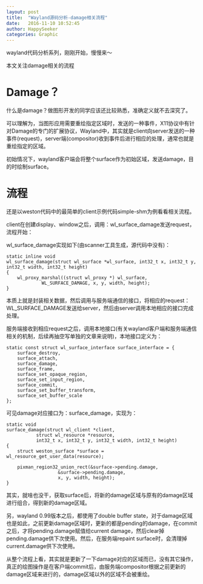 ```yaml
---
layout: post
title:  "Wayland源码分析-damage相关流程"
date:   2016-11-10 10:52:45
author: HappySeeker
categories: Graphic
---
```


wayland代码分析系列，刚刚开始，慢慢来～

本文关注damage相关的流程

# Damage？

什么是damage？做图形开发的同学应该还比较熟悉，准确定义就不去深究了。

可以理解为，当图形应用需要重绘指定区域时，发送的一种事件，X11协议中有针对Damage的专门的扩展协议，Wayland中，其实就是client向server发送的一种事件(request)，server端(compositor)收到事件后进行相应的处理，通常也就是重绘指定的区域。

初始情况下，wayland客户端会将整个surface作为初始区域，发送damage，目的时绘制surface。

# 流程

还是以weston代码中的最简单的client示例代码simple-shm为例看看相关流程。

client在创建display、window之后，调用：wl_surface_damage发送request，流程开始：

wl_surface_damage实现如下(由scanner工具生成，源代码中没有)：

    static inline void
    wl_surface_damage(struct wl_surface *wl_surface, int32_t x, int32_t y, int32_t width, int32_t height)
    {
    	wl_proxy_marshal((struct wl_proxy *) wl_surface,
    			 WL_SURFACE_DAMAGE, x, y, width, height);
    }

本质上就是封装相关数据，然后调用与服务端通信的接口，将相应的request：WL_SURFACE_DAMAGE发送给server，然后由server调用本地相应的接口完成处理。

服务端接收到相应request之后，调用本地接口(有关wayland客户端和服务端通信相关的机制，后续再抽空写单独的文章来说明)，本地接口定义为：

    static const struct wl_surface_interface surface_interface = {
    	surface_destroy,
    	surface_attach,
    	surface_damage,
    	surface_frame,
    	surface_set_opaque_region,
    	surface_set_input_region,
    	surface_commit,
    	surface_set_buffer_transform,
    	surface_set_buffer_scale
    };

可见damage对应接口为：surface_damage，实现为：

    static void
    surface_damage(struct wl_client *client,
    	       struct wl_resource *resource,
    	       int32_t x, int32_t y, int32_t width, int32_t height)
    {
    	struct weston_surface *surface = wl_resource_get_user_data(resource);

    	pixman_region32_union_rect(&surface->pending.damage,
    				   &surface->pending.damage,
    				   x, y, width, height);
    }

其实，就啥也没干，获取surface后，将新的damage区域与原有的damage区域进行组合，得到新的damage区域。

另，wayland 0.99版本之后，都使用了double buffer state，对于damage区域也是如此，之前更新damage区域时，更新的都是pending的damage，在commit之后，才将pending.damage赋值给current damage，然后clear掉pending.damage供下次使用。然后，在服务端repaint surface时，会清理掉current.damage供下次使用。

从整个流程上看，其实就是更新了一下damage对应的区域而已，没有其它操作，真正的绘图操作是在客户端commit后，由服务端compositor根据之前更新的damage区域来进行的，damage区域以外的区域不会被重绘。
